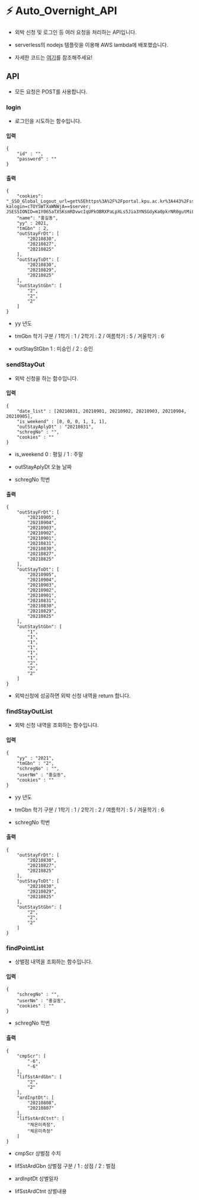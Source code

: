 # ⚡ Auto_Overnight_API

- 외박 신청 및 로그인 등 여러 요청을 처리하는 API입니다.

- serverless의 nodejs 템플릿을 이용해 AWS lambda에 배포했습니다.

- 자세한 코드는 [여기](https://github.com/AUTO-Overnight/Auto_Overnight_API/blob/main/src/handler.js)를 참조해주세요!

## API

- 모든 요청은 POST를 사용합니다.


### login

* 로그인을 시도하는 함수입니다.

#### 입력

```
{
    "id" : "",
    "password" : ""
}
```

#### 출력

```
{
    "cookies": "_SSO_Global_Logout_url=get%5Ehttps%3A%2F%2Fportal.kpu.ac.kr%3A443%2Fsso%2Flogout.jsp%24get%5Ehttps%3A%2F%2Fiis.kpu.ac.kr%3A443%2Fcom%2FSsoCtr%2Fj_logout.do%24; kalogin=cTOY5WTXaWNWjA==$server; JSESSIONID=m1Y065aTXSKsmRDvwcIqUPkOBRXPaLpXLs5Jia3YNSGdyKa0pkrNR0gutMiLf1Np.amV1c19kb21haW4vanN2XzI=",
    "name": "홍길동",
    "yy" : 2021,
    "tmGbn" : 2,
    "outStayFrDt": [
        "20210830",
        "20210827",
        "20210825"
    ],
    "outStayToDt": [
        "20210830",
        "20210829",
        "20210825"
    ],
    "outStayStGbn": [
        "2",
        "2",
        "2"
    ]
}
```

* yy  년도

* tmGbn  학기 구분 / 1학기 : 1 / 2학기 : 2 / 여름학기 : 5 / 겨울학기 : 6

* outStayStGbn  1 : 미승인 / 2 : 승인

### sendStayOut

* 외박 신청을 하는 함수입니다.

#### 입력

```
{
    "date_list" : [20210831, 20210901, 20210902, 20210903, 20210904, 20210905],
    "is_weekend" : [0, 0, 0, 1, 1, 1],
    "outStayAplyDt" : "20210831",
    "schregNo" : "",
    "cookies" : ""
}
```

* is_weekend  0 : 평일 / 1 : 주말

* outStayAplyDt  오늘 날짜

* schregNo  학번

#### 출력

```
{
    "outStayFrDt": [
        "20210905",
        "20210904",
        "20210903",
        "20210902",
        "20210901",
        "20210831",
        "20210830",
        "20210827",
        "20210825"
    ],
    "outStayToDt": [
        "20210905",
        "20210904",
        "20210903",
        "20210902",
        "20210901",
        "20210831",
        "20210830",
        "20210829",
        "20210825"
    ],
    "outStayStGbn": [
        "1",
        "1",
        "1",
        "1",
        "1",
        "1",
        "2",
        "2",
        "2"
    ]
}
```

* 외박신청에 성공하면 외박 신청 내역을 return 합니다.

### findStayOutList

* 외박 신청 내역을 조회하는 함수입니다.

#### 입력

```
{
    "yy" : "2021",
    "tmGbn" : "2",
    "schregNo" : "",
    "userNm" : "홍길동",
    "cookies" : ""
}
```

* yy  년도

* tmGbn  학기 구분 / 1학기 : 1 / 2학기 : 2 / 여름학기 : 5 / 겨울학기 : 6

* schregNo  학번

#### 출력

```
{
    "outStayFrDt": [
        "20210830",
        "20210827",
        "20210825"
    ],
    "outStayToDt": [
        "20210830",
        "20210829",
        "20210825"
    ],
    "outStayStGbn": [
        "2",
        "2",
        "2"
    ]
}
```

### findPointList

* 상벌점 내역을 조회하는 함수입니다.

#### 입력

```
{
    "schregNo" : "",
    "userNm" : "홍길동",
    "cookies" : ""
}
```

* schregNo  학번

#### 출력

```
{
    "cmpScr": [
        "-6",
        "-6"
    ],
    "lifSstArdGbn": [
        "2",
        "2"
    ],
    "ardInptDt": [
        "20210808",
        "20210807"
    ],
    "lifSstArdCtnt": [
        "체온미측정",
        "체온미측정"
    ]
}
```

* cmpScr  상벌점 수치

* lifSstArdGbn  상벌점 구분 / 1 : 상점 / 2 : 벌점

* ardInptDt  상벌일자

* lifSstArdCtnt  상벌내용


